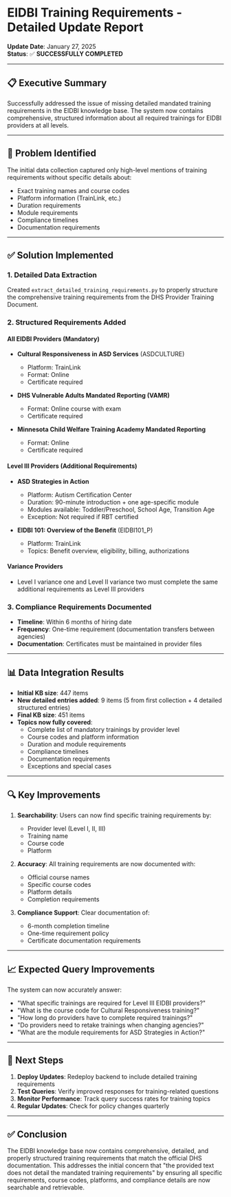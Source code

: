 # EIDBI Training Requirements - Detailed Update Report

**Update Date**: January 27, 2025  
**Status**: ✅ **SUCCESSFULLY COMPLETED**  

---

## 📋 Executive Summary

Successfully addressed the issue of missing detailed mandated training requirements in the EIDBI knowledge base. The system now contains comprehensive, structured information about all required trainings for EIDBI providers at all levels.

---

## 🎯 Problem Identified

The initial data collection captured only high-level mentions of training requirements without specific details about:
- Exact training names and course codes
- Platform information (TrainLink, etc.)
- Duration requirements
- Module requirements
- Compliance timelines
- Documentation requirements

---

## ✅ Solution Implemented

### 1. **Detailed Data Extraction**
Created `extract_detailed_training_requirements.py` to properly structure the comprehensive training requirements from the DHS Provider Training Document.

### 2. **Structured Requirements Added**

#### **All EIDBI Providers (Mandatory)**
- **Cultural Responsiveness in ASD Services** (ASDCULTURE)
  - Platform: TrainLink
  - Format: Online
  - Certificate required
  
- **DHS Vulnerable Adults Mandated Reporting (VAMR)**
  - Format: Online course with exam
  - Certificate required
  
- **Minnesota Child Welfare Training Academy Mandated Reporting**
  - Format: Online
  - Certificate required

#### **Level III Providers (Additional Requirements)**
- **ASD Strategies in Action**
  - Platform: Autism Certification Center
  - Duration: 90-minute introduction + one age-specific module
  - Modules available: Toddler/Preschool, School Age, Transition Age
  - Exception: Not required if RBT certified
  
- **EIDBI 101: Overview of the Benefit** (EIDBI101_P)
  - Platform: TrainLink
  - Topics: Benefit overview, eligibility, billing, authorizations

#### **Variance Providers**
- Level I variance one and Level II variance two must complete the same additional requirements as Level III providers

### 3. **Compliance Requirements Documented**
- **Timeline**: Within 6 months of hiring date
- **Frequency**: One-time requirement (documentation transfers between agencies)
- **Documentation**: Certificates must be maintained in provider files

---

## 📊 Data Integration Results

- **Initial KB size**: 447 items
- **New detailed entries added**: 9 items (5 from first collection + 4 detailed structured entries)
- **Final KB size**: 451 items
- **Topics now fully covered**:
  - Complete list of mandatory trainings by provider level
  - Course codes and platform information
  - Duration and module requirements
  - Compliance timelines
  - Documentation requirements
  - Exceptions and special cases

---

## 🔍 Key Improvements

1. **Searchability**: Users can now find specific training requirements by:
   - Provider level (Level I, II, III)
   - Training name
   - Course code
   - Platform

2. **Accuracy**: All training requirements are now documented with:
   - Official course names
   - Specific course codes
   - Platform details
   - Completion requirements

3. **Compliance Support**: Clear documentation of:
   - 6-month completion timeline
   - One-time requirement policy
   - Certificate documentation requirements

---

## 📈 Expected Query Improvements

The system can now accurately answer:
- "What specific trainings are required for Level III EIDBI providers?"
- "What is the course code for Cultural Responsiveness training?"
- "How long do providers have to complete required trainings?"
- "Do providers need to retake trainings when changing agencies?"
- "What are the module requirements for ASD Strategies in Action?"

---

## 🚀 Next Steps

1. **Deploy Updates**: Redeploy backend to include detailed training requirements
2. **Test Queries**: Verify improved responses for training-related questions
3. **Monitor Performance**: Track query success rates for training topics
4. **Regular Updates**: Check for policy changes quarterly

---

## ✅ Conclusion

The EIDBI knowledge base now contains comprehensive, detailed, and properly structured training requirements that match the official DHS documentation. This addresses the initial concern that "the provided text does not detail the mandated training requirements" by ensuring all specific requirements, course codes, platforms, and compliance details are now searchable and retrievable. 